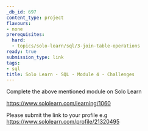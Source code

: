 ```yaml
---
_db_id: 697
content_type: project
flavours:
- none
prerequisites:
  hard:
  - topics/solo-learn/sql/3-join-table-operations
ready: true
submission_type: link
tags:
- sql
title: Solo Learn - SQL - Module 4 - Challenges
---
```


Complete the above mentioned module on Solo Learn

https://www.sololearn.com/learning/1060

Please submit the link to your profile e.g https://www.sololearn.com/profile/21320495